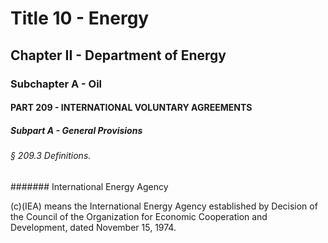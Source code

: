 
# Title 10 - Energy
## Chapter II - Department of Energy
### Subchapter A - Oil
#### PART 209 - INTERNATIONAL VOLUNTARY AGREEMENTS
##### Subpart A - General Provisions
###### § 209.3 Definitions.
####### International Energy Agency

(c)(IEA) means the International Energy Agency established by Decision of the Council of the Organization for Economic Cooperation and Development, dated November 15, 1974.
